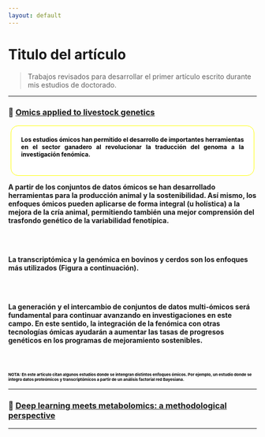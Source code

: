 ```yaml
---
layout: default
---
```


# Titulo del artículo
> Trabajos revisados para desarrollar el primer artículo escrito durante mis estudios de doctorado.

---

### :scroll: <a href="https://leo4luffy.github.io/Art_p1/Articulos/3.pdf">Omics applied to livestock genetics</a>

<p style="background-color: white; border: 1px solid yellow; color: black; border-radius: 15px 15px 15px 15px; font-size: 12px; padding: 20px; margin: 5px;" align="justify"><b>Los estudios ómicos han permitido el desarrollo de importantes herramientas en el sector ganadero al revolucionar la traducción del genoma a la investigación fenómica.

<br>
<br>

A partir de los conjuntos de datos ómicos se han desarrollado herramientas para la producción animal y la sostenibilidad. Así mismo, los enfoques ómicos pueden aplicarse de forma integral (u holística) a la mejora de la cría animal, permitiendo también una mejor comprensión del trasfondo genético de la variabilidad fenotípica.

<br>
<br>

La transcriptómica y la genómica en bovinos y cerdos son los enfoques más utilizados (Figura a continuación).

<br>
<br>

La generación y el intercambio de conjuntos de datos multi-ómicos será fundamental para continuar avanzando en investigaciones en este campo. En este sentido, la integración de la fenómica con otras tecnologías ómicas ayudarán a aumentar las tasas de progresos genéticos en los programas de mejoramiento sostenibles.

<br>
<br>

<p style="font-size: 8px; color: black; gray">NOTA: En este articulo citan algunos estudios donde se intengran distintos enfoques ómicos. Por ejemplo, un estudio donde se integro datos proteómicos y transcriptómicos a partir de un análisis factorial red Bayesiana.</b></p></p>

---

### :scroll: <a href="https://leo4luffy.github.io/Art_p1/Articulos/4.pdf">Deep learning meets metabolomics: a methodological perspective</a>

---

<!--
### :scroll: <a href="https://leo4luffy.github.io/Art_p1/Articulos/2.pdf">Do molecular markers inform about pleiotropy?</a>

<BR>

## ¿De qué trata?

---

### :scroll: <a href="https://leo4luffy.github.io/Art_p1/Articulos/1.pdf">Pleiotropy or linkage? Their relative contributions to the genetic correlation of quantitative traits and detection by multitrait GWA studies</a>

<BR>

## ¿De qué trata?
-->
